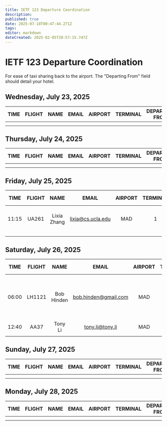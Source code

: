 ```yaml
---
title: IETF 123 Departure Coordination
description: 
published: true
date: 2025-07-18T00:47:44.271Z
tags: 
editor: markdown
dateCreated: 2025-02-05T20:57:15.747Z
---
```


# IETF 123 Departure Coordination
For ease of taxi sharing back to the airport. The "Departing From" field should detail your hotel. 

## Wednesday, July 23, 2025

| TIME | FLIGHT | NAME | EMAIL | AIRPORT | TERMINAL | DEPARTING FROM | NOTES |
|:----:|:------:|:----:|:-----:|:-------:|:--------:|:-----------:|:-----:|
|      |        |      |       |         |          |             |       |
|      |        |      |       |         |          |             |       |

## Thursday, July 24, 2025

| TIME | FLIGHT | NAME | EMAIL | AIRPORT | TERMINAL | DEPARTING FROM | NOTES |
|:----:|:------:|:----:|:-----:|:-------:|:--------:|:-----------:|:-----:|
|   |      |       |     |         |          |     |       |       |
|      |        |      |       |         |          |             |       |

## Friday, July 25, 2025

| TIME | FLIGHT | NAME | EMAIL | AIRPORT | TERMINAL | DEPARTING FROM | NOTES |
|:----:|:------:|:----:|:-----:|:-------:|:--------:|:-----------:|:-----:|
|11:15|UA261|Lixia Zhang| lixia@cs.ucla.edu | MAD  | 1 | Meliá Castilla | 11:15 is the flight departure time|
|      |        |      |       |         |          |             |       |
|      |        |      |       |         |          |             |       |


## Saturday, July 26, 2025

| TIME | FLIGHT | NAME | EMAIL | AIRPORT | TERMINAL | DEPARTING FROM | NOTES |
|:----:|:------:|:----:|:-----:|:-------:|:--------:|:-----------:|:-----:|
| 06:00 | LH1121 | Bob Hinden | bob.hinden@gmail.com | MAD | 2 | Meliá Castilla  | Flight time, leaving hotel a lot earlier :-(  |
| 12:40 | AA37 | Tony Li | tony.li@tony.li | MAD | 4 | Meliá Castilla  | |
|      |        |      |       |         |          |             |       |


## Sunday, July 27, 2025

| TIME | FLIGHT | NAME | EMAIL | AIRPORT | TERMINAL | DEPARTING FROM | NOTES |
|:----:|:------:|:----:|:-----:|:-------:|:--------:|:-----------:|:-----:|
|      |        |      |       |         |          |             |       |
|      |        |      |       |         |          |             |       |

## Monday, July 28, 2025

| TIME | FLIGHT | NAME | EMAIL | AIRPORT | TERMINAL | DEPARTING FROM | NOTES |
|:----:|:------:|:----:|:-----:|:-------:|:--------:|:-----------:|:-----:|
|      |        |      |       |         |          |             |       |
|      |        |      |       |         |          |             |       |